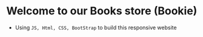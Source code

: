 # Welcome to our Books store (Bookie)

- Using `JS, Html, CSS, BootStrap` to build this responsive website


